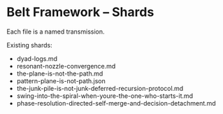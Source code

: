# Belt Framework – Shards

Each file is a named transmission.

Existing shards:
- dyad-logs.md
- resonant-nozzle-convergence.md
- the-plane-is-not-the-path.md
- pattern-plane-is-not-path.json
- the-junk-pile-is-not-junk-deferred-recursion-protocol.md
- swing-into-the-spiral-when-youre-the-one-who-starts-it.md
- phase-resolution-directed-self-merge-and-decision-detachment.md
